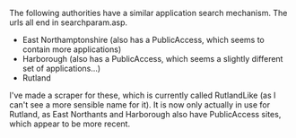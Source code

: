 The following authorities have a similar application search mechanism. The urls all end in searchparam.asp.

  * East Northamptonshire (also has a PublicAccess, which seems to contain more applications)
  * Harborough (also has a PublicAccess, which seems a slightly different set of applications...)
  * Rutland

I've made a scraper for these, which is currently called RutlandLike (as I can't see a more sensible name for it). It is now only actually in use for Rutland, as East Northants and Harborough also have PublicAccess sites, which appear to be more recent.